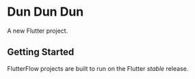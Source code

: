 # Dun Dun Dun

A new Flutter project.

## Getting Started

FlutterFlow projects are built to run on the Flutter _stable_ release.
